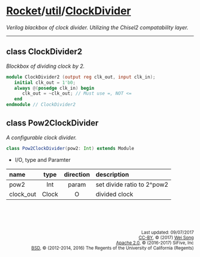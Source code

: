 [Rocket](../Readme.md)/[util](../util.md)/[ClockDivider](https://github.com/freechipsproject/rocket-chip/tree/master/src/main/scala/util/ClockDivider.scala)
========================
*Verilog blackbox of clock divider.*
*Utilizing the Chisel2 compatability layer.*

************************

class ClockDivider2
---------------------
*Blockbox of dividing clock by 2.*

~~~verilog
module ClockDivider2 (output reg clk_out, input clk_in);
   initial clk_out = 1'b0;
   always @(posedge clk_in) begin
      clk_out = ~clk_out; // Must use =, NOT <=
   end
endmodule // ClockDivider2
~~~

class Pow2ClockDivider
-----------------
*A configurable clock divider.*

~~~scala
class Pow2ClockDivider(pow2: Int) extends Module
~~~

+ I/O, type and Paramter

| name                   | type             | direction  | description                          |
| :---                   | :--:             | :--:       | :---                                 |
| pow2                   | Int              | param      | set divide ratio to 2^pow2           |
| clock\_out             | Clock            | O          | divided clock                        |



<br><br><br><p align="right">
<sub>
Last updated: 09/07/2017<br>
[CC-BY](https://creativecommons.org/licenses/by/3.0/), &copy; (2017) [Wei Song](mailto:wsong83@gmail.com)<br>
[Apache 2.0](https://github.com/freechipsproject/rocket-chip/blob/master/LICENSE.SiFive), &copy; (2016-2017) SiFive, Inc<br>
[BSD](https://github.com/freechipsproject/rocket-chip/blob/master/LICENSE.Berkeley), &copy; (2012-2014, 2016) The Regents of the University of California (Regents)
</sub>
</p>
